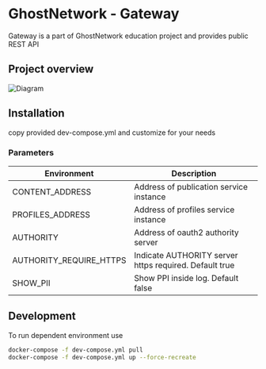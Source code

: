 # GhostNetwork - Gateway

Gateway is a part of GhostNetwork education project and provides public REST API

## Project overview

![Diagram](https://user-images.githubusercontent.com/9577482/119799258-949bee00-bee4-11eb-98d2-f457ec1af40f.png)


## Installation

copy provided dev-compose.yml and customize for your needs

### Parameters

| Environment             | Description                                            |
|-------------------------|--------------------------------------------------------|
| CONTENT_ADDRESS         | Address of publication service instance                |
| PROFILES_ADDRESS        | Address of profiles service instance                   |
| AUTHORITY               | Address of oauth2 authority server                     |
| AUTHORITY_REQUIRE_HTTPS | Indicate AUTHORITY server https required. Default true |
| SHOW_PII                | Show PPI inside log. Default false                     |

## Development

To run dependent environment use

```bash
docker-compose -f dev-compose.yml pull
docker-compose -f dev-compose.yml up --force-recreate
```

